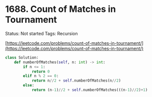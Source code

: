 # 1688. Count of Matches in Tournament

Status: Not started
Tags: Recursion

[https://leetcode.com/problems/count-of-matches-in-tournament/](https://leetcode.com/problems/count-of-matches-in-tournament/)

```python
class Solution:
    def numberOfMatches(self, n: int) -> int:
        if n <= 1:
            return 0
        elif n % 2 == 0:
            return n//2 + self.numberOfMatches(n//2)
        else:
            return (n-1)//2 + self.numberOfMatches(((n-1)//2)+1)
```